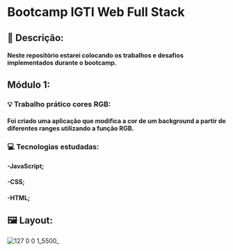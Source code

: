 # Bootcamp IGTI Web Full Stack

## 🔖 Descrição:

 #### Neste repositório estarei colocando os trabalhos e desafios implementados durante o bootcamp.

  ## Módulo 1:

  ### 💡 Trabalho prático cores RGB:
  #### Foi criado uma aplicação que modifica a cor de um background a partir de diferentes ranges utilizando a função RGB.
   ### 💻 Tecnologias estudadas:
   #### -JavaScript;
 
   #### -CSS;
 
   #### -HTML;
 

##  🖼 Layout:
 ![127 0 0 1_5500_](https://user-images.githubusercontent.com/62624302/88134551-4b3f8b80-cbbb-11ea-8268-4139fa8205ad.png)
